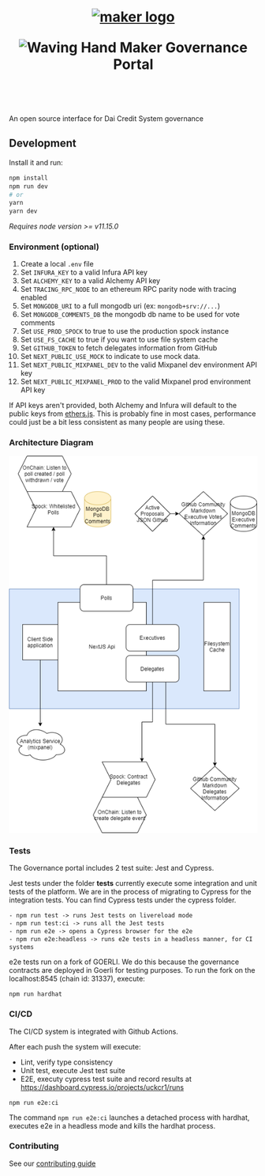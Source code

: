 <h1 align="center" style="margin-top: 1em; margin-bottom: 3em;">
  <p><a href="https://vote.makerdao.com/"><img alt="maker logo" src="./maker-logo.png" alt="vote.makerdao.com" width="125"></a></p>
  <p> <img src="https://media.giphy.com/media/hvRJCLFzcasrR4ia7z/giphy.gif" alt="Waving Hand" width="25px"> Maker Governance Portal</p>
</h1>

An open source interface for Dai Credit System governance

## Development

Install it and run:

```bash
npm install
npm run dev
# or
yarn
yarn dev
```

_Requires node version >= v11.15.0_

### Environment (optional)

1. Create a local `.env` file
2. Set `INFURA_KEY` to a valid Infura API key
3. Set `ALCHEMY_KEY` to a valid Alchemy API key
4. Set `TRACING_RPC_NODE` to an ethereum RPC parity node with tracing enabled
5. Set `MONGODB_URI` to a full mongodb uri (ex: `mongodb+srv://...`)
6. Set `MONGODB_COMMENTS_DB` the mongodb db name to be used for vote comments
7. Set `USE_PROD_SPOCK` to true to use the production spock instance
8. Set `USE_FS_CACHE` to true if you want to use file system cache
9. Set `GITHUB_TOKEN` to fetch delegates information from GitHub
10. Set `NEXT_PUBLIC_USE_MOCK` to indicate to use mock data.
11. Set `NEXT_PUBLIC_MIXPANEL_DEV` to the valid Mixpanel dev environment API key
12. Set `NEXT_PUBLIC_MIXPANEL_PROD` to the valid Mixpanel prod environment API key

If API keys aren't provided, both Alchemy and Infura will default to the public keys from [ethers.js](https://github.com/ethers-io/ethers.js/). This is probably fine in most cases, performance could just be a bit less consistent as many people are using these.

### Architecture Diagram

![](./architecture-diagram.png)

### Tests

The Governance portal includes 2 test suite: Jest and Cypress.

Jest tests under the folder __tests__ currently execute some integration and unit tests of the platform. We are in the process of migrating to Cypress for the integration tests. You can find Cypress tests under the cypress folder.

```
- npm run test -> runs Jest tests on livereload mode
- npm run test:ci -> runs all the Jest tests
- npm run e2e -> opens a Cypress browser for the e2e
- npm run e2e:headless -> runs e2e tests in a headless manner, for CI systems
```

e2e tests run on a fork of GOERLI. We do this because the governance contracts are deployed in Goerli for testing purposes. To run the fork on the localhost:8545 (chain id: 31337), execute:

```
npm run hardhat 
```

### CI/CD

The CI/CD system is integrated with Github Actions.

After each push the system will execute:
- Lint, verify type consistency
- Unit test, execute Jest test suite
- E2E, executy cypress test suite and record results at https://dashboard.cypress.io/projects/uckcr1/runs


```
npm run e2e:ci
```

The command `npm run e2e:ci` launches a detached process with hardhat, executes e2e in a headless mode and kills the hardhat process.

### Contributing

See our [contributing guide](./CONTRIBUTING.md)
